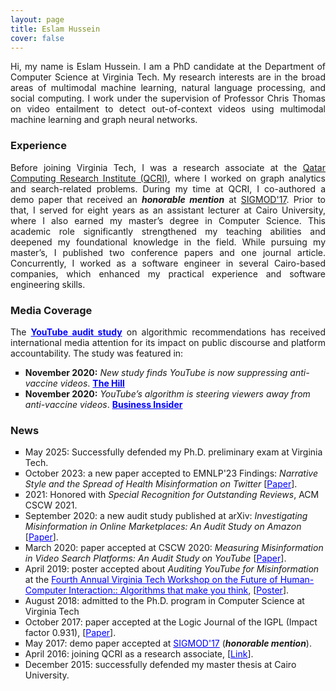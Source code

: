 ```yaml
---
layout: page
title: Eslam Hussein
cover: false
---
```


<p align="justify">Hi, my name is Eslam Hussein. I am a PhD candidate at the Department of Computer Science at Virginia Tech. My research interests are in the broad areas of multimodal machine  learning, natural language processing, and social computing. I work under the supervision of Professor Chris Thomas on video entailment to detect out-of-context videos using multimodal machine learning and graph neural networks.</p>


### Experience
<p align="justify">
Before joining Virginia Tech, I was a research associate at the <a href="https://www.hbku.edu.qa/en/staff/eslam-ali-hassan-hussein">Qatar Computing Research Institute (QCRI)</a>, where I worked on graph analytics and search-related problems. During my time at QCRI, I co-authored a demo paper that received an <b><i>honorable mention</i></b> at <a href="https://sigmod.org/sigmod-awards/sigmod-best-demonstration-award/">SIGMOD'17</a>. Prior to that, I served for eight years as an assistant lecturer at Cairo University, where I also earned my master’s degree in Computer Science. This academic role significantly strengthened my teaching abilities and deepened my foundational knowledge in the field. While pursuing my master’s, I published two conference papers and one journal article. Concurrently, I worked as a software engineer in several Cairo-based companies, which enhanced my practical experience and software engineering skills.
</p>


### Media Coverage
<p align="justify">
The <a href="https://dl.acm.org/doi/10.1145/3392854" style="color:blue"><b>YouTube audit study</b></a> on algorithmic recommendations has received international media attention for its impact on public discourse and platform accountability. The study was featured in:
</p>

<ul>
  <li style="list-style-type:square">
    <b>November 2020:</b> <i>New study finds YouTube is now suppressing anti-vaccine videos</i>. <a href="https://thehill.com/changing-america/enrichment/arts-culture/527359-new-study-finds-youtube-is-now-suppressing-anti/" style="color:blue"><b>The Hill</b></a>
  </li>
  <li style="list-style-type:square">
    <b>November 2020:</b> <i>YouTube’s algorithm is steering viewers away from anti-vaccine videos</i>. <a href="https://www.businessinsider.com/study-youtube-anti-vax-conspiracy-theories-2020-11" style="color:blue"><b>Business Insider</b></a>
  </li>
</ul>

### News
<ul>
  <li style="list-style-type:square">
May 2025: Successfully defended my Ph.D. preliminary exam at Virginia Tech.
</li>
<li style="list-style-type:square">October 2023: a new paper accepted to EMNLP'23 Findings: <i>Narrative Style and the Spread of Health Misinformation on Twitter</i> [<a href="https://eslamali86.github.io/pdfs/papers/EMNLP2023_NarrativeMisinfoTwitter.pdf" style="color:blue">Paper</a>].</li>
<li style="list-style-type:square">
2021: Honored with <i>Special Recognition for Outstanding Reviews</i>, ACM CSCW 2021.
</li>
<li style="list-style-type:square">September 2020: a new audit study published at arXiv: <i>Investigating Misinformation in Online Marketplaces: An Audit Study on Amazon</i> [<a href="https://arxiv.org/abs/2009.12468" style="color:blue">Paper</a>].</li>
<li style="list-style-type:square">March 2020: paper accepted at CSCW 2020: <i>Measuring Misinformation in Video Search Platforms: An Audit Study on YouTube</i> [<a href="https://doi.org/10.1145/3392854" style="color:blue">Paper</a>].</li>
<li style="list-style-type:square">April 2019: poster accepted about <i>Auditing YouTube for Misinformation</i> at the <a href="https://wordpress.cs.vt.edu/algorithmsworkshop/graduate-student-posters/" style="color:blue">Fourth Annual Virginia Tech Workshop on the Future of Human-Computer Interaction:: Algorithms that make you think</a>, [<a href="https://eslamali86.github.io/pdfs/posters/Algorithms_workshop_Eslam_Hussin.pdf" style="color:blue">Poster</a>].</li>
<li style="list-style-type:square">August 2018: admitted to the Ph.D. program in Computer Science at Virginia Tech </li>
<li style="list-style-type:square">October 2017: paper accepted at the Logic Journal of the IGPL (Impact factor 0.931), [<a href="https://academic.oup.com/jigpal/article/25/6/902/4565815" style="color:blue">Paper</a>].</li>
<li style="list-style-type:square">May 2017: demo paper accepted at <a href="https://sigmod.org/sigmod-awards/sigmod-best-demonstration-award/" style="color:blue">SIGMOD'17</a>  (<i><b>honorable mention</b></i>).</li>
<li style="list-style-type:square">April 2016: joining QCRI as a research associate, [<a href="https://www.hbku.edu.qa/en/staff/eslam-ali-hassan-hussein" style="color:blue">Link</a>].</li>
<li style="list-style-type:square">December 2015: successfully defended my master thesis at Cairo University.</li>
</ul>


